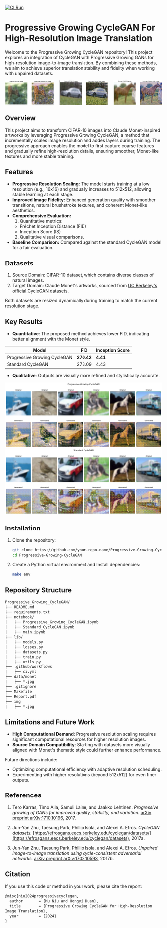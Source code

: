 [![CI Run](https://github.com/Mu-niu13/Image-Translation-CycleGAN/actions/workflows/ci.yml/badge.svg)](https://github.com/Mu-niu13/Image-Translation-CycleGAN/actions/workflows/ci.yml)

# Progressive Growing CycleGAN For High-Resolution Image Translation

Welcome to the Progressive Growing CycleGAN repository! This project explores an integration of CycleGAN with Progressive Growing GANs for high-resolution image-to-image translation. By combining these methods, we aim to achieve superior translation stability and fidelity when working with unpaired datasets.

<div style="display: flex; justify-content: space-between;">
    <img src="img/1.jpg" alt="Image 1" width="31%">
    <img src="img/2.jpg" alt="Image 2" width="31%">
    <img src="img/3.jpg" alt="Image 3" width="31%">
</div>




## Overview

This project aims to transform CIFAR-10 images into Claude Monet-inspired artworks by leveraging Progressive Growing CycleGAN, a method that incrementally scales image resolution and addes layers during training. The progressive approach enables the model to first capture coarse features and gradually refine high-resolution details, ensuring smoother, Monet-like textures and more stable training.

## Features

- **Progressive Resolution Scaling:** The model starts training at a low resolution (e.g., 16x16) and gradually increases to 512x512, allowing stable learning at each stage.
- **Improved Image Fidelity:** Enhanced generation quality with smoother transitions, natural brushstroke textures, and coherent Monet-like aesthetics.
- **Comprehensive Evaluation:**
  1. Quantitative metrics:
    - Fréchet Inception Distance (FID)
    - Inception Score (IS)
  2. Qualitative visual comparisons.
- **Baseline Comparison:** Compared against the standard CycleGAN model for a fair evaluation.


## Datasets
1. Source Domain: CIFAR-10 dataset, which contains diverse classes of natural images.
2. Target Domain: Claude Monet's artworks, sourced from [UC Berkeley's official CycleGAN datasets](https://efrosgans.eecs.berkeley.edu/cyclegan/datasets/).

Both datasets are resized dynamically during training to match the current resolution stage.


## Key Results


- **Quantitative**: The proposed method achieves lower FID, indicating better alignment with the Monet style.

| **Model**                    | **FID**    | **Inception Score** |
|------------------------------|------------|---------------------|
| Progressive Growing CycleGAN | **270.42** | **4.41**            |
| Standard CycleGAN            | 273.09     | 4.43                |


- **Qualitative**: Outputs are visually more refined and stylistically accurate.


![](img/p_output.jpg)
![](img/s_output.jpg)




## Installation

1. Clone the repository:
   ```bash
   git clone https://github.com/your-repo-name/Progressive-Growing-CycleGAN.git
   cd Progressive-Growing-CycleGAN
   ```

2. Create a Python virtual environment and Install dependencies:
   ```bash
   make env
   ```


## Repository Structure

```
Progressive_Growing_CycleGAN/
├── README.md
├── requirements.txt
├── notebook/
│   ├── Progressive_Growing_CycleGAN.ipynb
│   ├── Standard_CycleGAN.ipynb
|   ├── main.ipynb
├── lib/
│   ├── models.py
│   ├── losses.py
│   ├── datasets.py
│   ├── train.py
│   ├── utils.py
├── .github/workflows
|   ├── ci.yml
├── data/monet
|   ├── *.jpg
├── .gitignore
├── Makefile
├── Report.pdf
├── img
|   ├── *.jpg
```


## Limitations and Future Work

- **High Computational Demand**: Progressive resolution scaling requires significant computational resources for higher resolution images.
- **Source Domain Compatibility**: Starting with datasets more visually aligned with Monet's thematic style could further enhance performance.

Future directions include:
- Optimizing computational efficiency with adaptive resolution scheduling.
- Experimenting with higher resolutions (beyond 512x512) for even finer outputs.


## References

1. Tero Karras, Timo Aila, Samuli Laine, and Jaakko Lehtinen. *Progressive growing of GANs for improved quality, stability, and variation.* [arXiv preprint arXiv:1710.10196](https://arxiv.org/abs/1710.10196), 2017.

2. Jun-Yan Zhu, Taesung Park, Phillip Isola, and Alexei A. Efros. *CycleGAN datasets.* [https://efrosgans.eecs.berkeley.edu/cyclegan/datasets/](https://efrosgans.eecs.berkeley.edu/cyclegan/datasets), 2017a.

3. Jun-Yan Zhu, Taesung Park, Phillip Isola, and Alexei A. Efros. *Unpaired image-to-image translation using cycle-consistent adversarial networks.* [arXiv preprint arXiv:1703.10593](https://arxiv.org/abs/1703.10593), 2017b.



## Citation

If you use this code or method in your work, please cite the report:

```
@misc{niu2024progressivecyclegan,
  author       = {Mu Niu and Hongyi Duan},
  title        = {Progressive Growing CycleGAN for High-Resolution Image Translation},
  year         = {2024}
}
```
